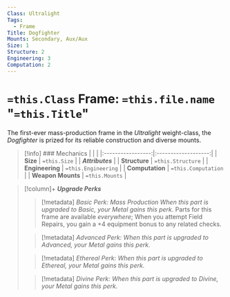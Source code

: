 ```yaml
---
Class: Ultralight
Tags:
  - Frame
Title: Dogfighter
Mounts: Secondary, Aux/Aux
Size: 1
Structure: 2
Engineering: 3
Computation: 2
---
```

# `=this.Class` Frame: `=this.file.name` "`=this.Title`"
The first-ever mass-production frame in the *Ultralight* weight-class, the *Dogfighter* is prized for its reliable construction and diverse mounts. 
>[!info] ### Mechanics 
|                   |                     |
|:-----------------:|:-------------------:|
|     **Size**      |    `=this.Size`     |
| ***Attributes***                       |
|   **Structure**   |  `=this.Structure`  |
|  **Engineering**  | `=this.Engineering` |
|  **Computation**  | `=this.Computation` |
| **Weapon Mounts** |   `=this.Mounts`    |

>[!column]+ ***Upgrade Perks*** 
> 
>> [!metadata] *Basic Perk: Mass Production*
>> *When this part is upgraded to Basic, your Metal gains this perk.*
>> Parts for this frame are available *everywhere*; When you attempt Field Repairs, you gain a +4 equipment bonus to any related checks. 
>
>> [!metadata] *Advanced Perk:*
>> *When this part is upgraded to Advanced, your Metal gains this perk.*
>
>> [!metadata] *Ethereal Perk:*
>>*When this part is upgraded to Ethereal, your Metal gains this perk.*
>
>> [!metadata] *Divine Perk:*
>>*When this part is upgraded to Divine, your Metal gains this perk.*